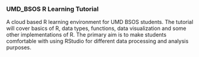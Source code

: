 ### UMD_BSOS R Learning Tutorial

A cloud based R learning environment for UMD BSOS students. The tutorial will cover
basics of R, data types, functions, data visualization and some other implementations
of R. The primary aim is to make students comfortable with using RStudio for different
data processing and analysis purposes.
